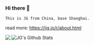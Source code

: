 ### Hi there 👋

```
This is JG from China, base Shanghai. 
```

read more: https://ijg.io/r/about.html


<img align="center" src="https://github-readme-stats.vercel.app/api?username=jackeygao&show_icons=true" alt="JG's Github Stats" />

<a href="https://github.com/itning">
  <img align="left" src="https://github-readme-stats.vercel.app/api/top-langs/?username=itning" />
</a>


<!--
**jackeyGao/jackeyGao** is a ✨ _special_ ✨ repository because its `README.md` (this file) appears on your GitHub profile.

Here are some ideas to get you started:

- 🔭 I’m currently working on ...
- 🌱 I’m currently learning ...
- 👯 I’m looking to collaborate on ...
- 🤔 I’m looking for help with ...
- 💬 Ask me about ...
- 📫 How to reach me: ...
- 😄 Pronouns: ...
- ⚡ Fun fact: ...
-->
